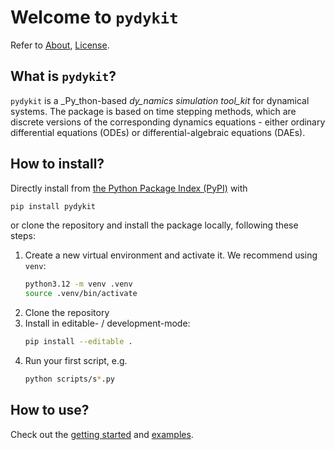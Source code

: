 # Welcome to `pydykit`

Refer to [About](about.md), [License](../LICENSE).

## What is `pydykit`?

`pydykit` is a _Py_thon-based _dy_namics simulation tool_kit_ for dynamical systems. The package is based on time stepping methods, which are discrete versions of the corresponding dynamics equations - either ordinary differential equations (ODEs) or differential-algebraic equations (DAEs).

## How to install?

Directly install from
[the Python Package Index (PyPI)](https://pypi.org/project/pydykit/)
with

```bash linenums="0"
pip install pydykit
```

or clone the repository and install the package locally, following these steps:

1. Create a new virtual environment and activate it.
   We recommend using `venv`:
   ```bash linenums="0"
   python3.12 -m venv .venv
   source .venv/bin/activate
   ```
2. Clone the repository
3. Install in editable- / development-mode:
   ```bash linenums="0"
   pip install --editable .
   ```
4. Run your first script, e.g.
   ```bash linenums="0"
   python scripts/s*.py
   ```

## How to use?

Check out the
[getting started](getting_started.md)
and
[examples](examples/pendulum_3d.md).
